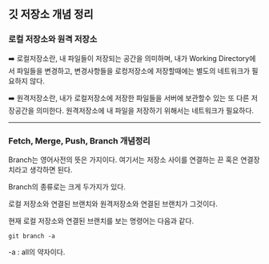 ##  깃 저장소 개념 정리

### 로컬 저장소와 원격 저장소

➡️ 로컬저장소란, 내 파일들이 저장되는 공간을 의미하며, 내가 Working Directory에서 파일들을 변경하고, 변경사항들을 로컹저장소에 저장할때에는 별도의 네트워크가 필요하지 않다.

➡️ 원격저장소란, 내가 로컬저장소에 저장한 파일들을 서버에 보관할수 있는 또 다른 저장공간을 의미한다. 원격저장소에 내 파일을 저장하기 위해서는 네트워크가 필요하다.

---

### Fetch, Merge, Push, Branch 개념정리

Branch는 영어사전의 뜻은 가지이다. 여기서는 저장소 사이를 연결하는 끈 혹은 연결장치라고 생각하면 된다.

Branch의 종류로는 크게 두가지가 있다.

로컬 저장소와 연결된 브랜치와 원격저장소와 연결된 브랜치가 그것이다.

현재 로컬 저장소와 연결된 브랜치를 보는 명령어는 다음과 같다.

~~~unix
git branch -a
~~~

-a : all의 약자이다.







